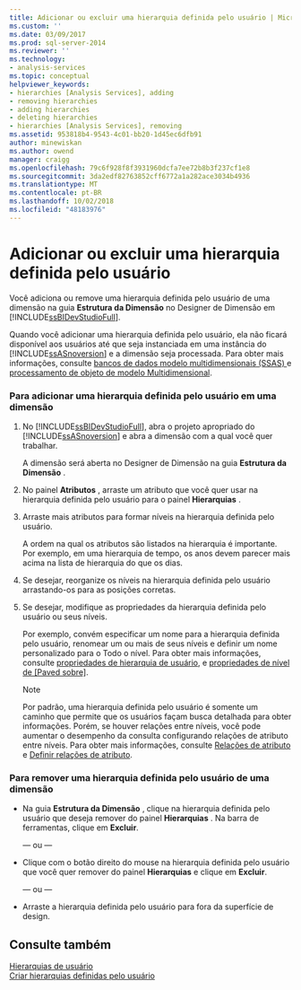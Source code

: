 ```yaml
---
title: Adicionar ou excluir uma hierarquia definida pelo usuário | Microsoft Docs
ms.custom: ''
ms.date: 03/09/2017
ms.prod: sql-server-2014
ms.reviewer: ''
ms.technology:
- analysis-services
ms.topic: conceptual
helpviewer_keywords:
- hierarchies [Analysis Services], adding
- removing hierarchies
- adding hierarchies
- deleting hierarchies
- hierarchies [Analysis Services], removing
ms.assetid: 953818b4-9543-4c01-bb20-1d45ec6dfb91
author: minewiskan
ms.author: owend
manager: craigg
ms.openlocfilehash: 79c6f928f8f3931960dcfa7ee72b8b3f237cf1e8
ms.sourcegitcommit: 3da2edf82763852cff6772a1a282ace3034b4936
ms.translationtype: MT
ms.contentlocale: pt-BR
ms.lasthandoff: 10/02/2018
ms.locfileid: "48183976"
---
```

# <a name="add-or-delete-a-user-defined-hierarchy"></a>Adicionar ou excluir uma hierarquia definida pelo usuário
  Você adiciona ou remove uma hierarquia definida pelo usuário de uma dimensão na guia **Estrutura da Dimensão** no Designer de Dimensão em [!INCLUDE[ssBIDevStudioFull](../../includes/ssbidevstudiofull-md.md)].  
  
 Quando você adicionar uma hierarquia definida pelo usuário, ela não ficará disponível aos usuários até que seja instanciada em uma instância do [!INCLUDE[ssASnoversion](../../includes/ssasnoversion-md.md)] e a dimensão seja processada. Para obter mais informações, consulte [bancos de dados modelo multidimensionais &#40;SSAS&#41; ](multidimensional-model-databases-ssas.md) e [processamento de objeto de modelo Multidimensional](processing-a-multidimensional-model-analysis-services.md).  
  
### <a name="to-add-a-user-defined-hierarchy-to-a-dimension"></a>Para adicionar uma hierarquia definida pelo usuário em uma dimensão  
  
1.  No [!INCLUDE[ssBIDevStudioFull](../../includes/ssbidevstudiofull-md.md)], abra o projeto apropriado do [!INCLUDE[ssASnoversion](../../includes/ssasnoversion-md.md)] e abra a dimensão com a qual você quer trabalhar.  
  
     A dimensão será aberta no Designer de Dimensão na guia **Estrutura da Dimensão** .  
  
2.  No painel **Atributos** , arraste um atributo que você quer usar na hierarquia definida pelo usuário para o painel **Hierarquias** .  
  
3.  Arraste mais atributos para formar níveis na hierarquia definida pelo usuário.  
  
     A ordem na qual os atributos são listados na hierarquia é importante. Por exemplo, em uma hierarquia de tempo, os anos devem parecer mais acima na lista de hierarquia do que os dias.  
  
4.  Se desejar, reorganize os níveis na hierarquia definida pelo usuário arrastando-os para as posições corretas.  
  
5.  Se desejar, modifique as propriedades da hierarquia definida pelo usuário ou seus níveis.  
  
     Por exemplo, convém especificar um nome para a hierarquia definida pelo usuário, renomear um ou mais de seus níveis e definir um nome personalizado para o Todo o nível. Para obter mais informações, consulte [propriedades de hierarquia de usuário](../multidimensional-models-olap-logical-dimension-objects/user-hierarchies-properties.md), e [propriedades de nível de &#91;Paved sobre&#93;](../multidimensional-models-olap-logical-dimension-objects/user-hierarchies-level-properties.md).  
  
    > [!NOTE]  
    >  Por padrão, uma hierarquia definida pelo usuário é somente um caminho que permite que os usuários façam busca detalhada para obter informações. Porém, se houver relações entre níveis, você pode aumentar o desempenho da consulta configurando relações de atributo entre níveis. Para obter mais informações, consulte [Relações de atributo](../multidimensional-models-olap-logical-dimension-objects/attribute-relationships.md) e [Definir relações de atributo](attribute-relationships-define.md).  
  
### <a name="to-remove-a-user-defined-hierarchy-from-a-dimension"></a>Para remover uma hierarquia definida pelo usuário de uma dimensão  
  
-   Na guia **Estrutura da Dimensão** , clique na hierarquia definida pelo usuário que deseja remover do painel **Hierarquias** . Na barra de ferramentas, clique em **Excluir**.  
  
     — ou —  
  
-   Clique com o botão direito do mouse na hierarquia definida pelo usuário que você quer remover do painel **Hierarquias** e clique em **Excluir**.  
  
     — ou —  
  
-   Arraste a hierarquia definida pelo usuário para fora da superfície de design.  
  
## <a name="see-also"></a>Consulte também  
 [Hierarquias de usuário](../multidimensional-models-olap-logical-dimension-objects/user-hierarchies.md)   
 [Criar hierarquias definidas pelo usuário](user-defined-hierarchies-create.md)  
  
  
